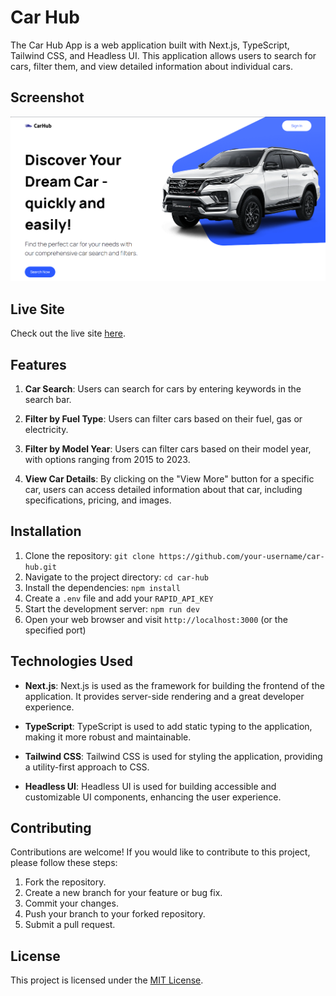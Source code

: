 # Car Hub

The Car Hub  App is a web application built with Next.js, TypeScript, Tailwind CSS, and Headless UI. This application allows users to search for cars, filter them, and view detailed information about individual cars.

## Screenshot

![](/public/screenshot.png)

## Live Site

Check out the live site [here](https://car-info-zeta.vercel.app/).

## Features

1. **Car Search**: Users can search for cars by entering keywords in the search bar.

2. **Filter by Fuel Type**: Users can filter cars based on their fuel, gas or electricity.

3. **Filter by Model Year**: Users can filter cars based on their model year, with options ranging from 2015 to 2023.

4. **View Car Details**: By clicking on the "View More" button for a specific car, users can access detailed information about that car, including specifications, pricing, and images.

## Installation

1. Clone the repository: `git clone https://github.com/your-username/car-hub.git`
2. Navigate to the project directory: `cd car-hub`
3. Install the dependencies: `npm install`
4. Create a `.env` file and add your `RAPID_API_KEY`
5. Start the development server: `npm run dev`
6. Open your web browser and visit `http://localhost:3000` (or the specified port)

## Technologies Used

- **Next.js**: Next.js is used as the framework for building the frontend of the application. It provides server-side rendering and a great developer experience.

- **TypeScript**: TypeScript is used to add static typing to the application, making it more robust and maintainable.

- **Tailwind CSS**: Tailwind CSS is used for styling the application, providing a utility-first approach to CSS.

- **Headless UI**: Headless UI is used for building accessible and customizable UI components, enhancing the user experience.

## Contributing

Contributions are welcome! If you would like to contribute to this project, please follow these steps:

1. Fork the repository.
2. Create a new branch for your feature or bug fix.
3. Commit your changes.
4. Push your branch to your forked repository.
5. Submit a pull request.

## License

This project is licensed under the [MIT License](LICENSE).
